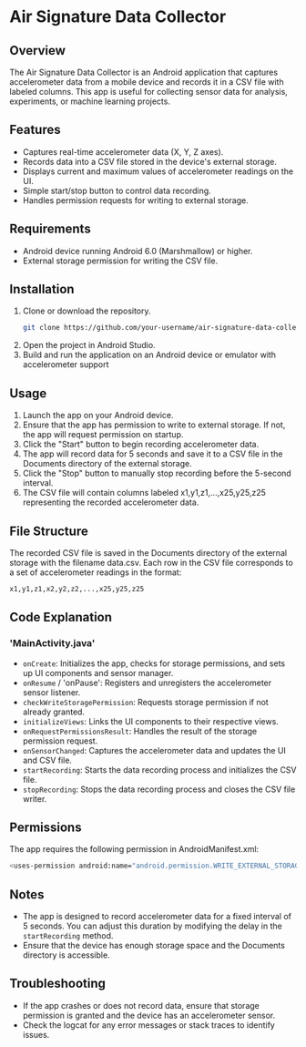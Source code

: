 # Air Signature Data Collector

## Overview
The Air Signature Data Collector is an Android application that captures accelerometer data from a mobile device and records it in a CSV file with labeled columns. This app is useful for collecting sensor data for analysis, experiments, or machine learning projects.

## Features
- Captures real-time accelerometer data (X, Y, Z axes).
- Records data into a CSV file stored in the device's external storage.
- Displays current and maximum values of accelerometer readings on the UI.
- Simple start/stop button to control data recording.
- Handles permission requests for writing to external storage.

## Requirements
- Android device running Android 6.0 (Marshmallow) or higher.
- External storage permission for writing the CSV file.

## Installation
1. Clone or download the repository.
   ```bash
   git clone https://github.com/your-username/air-signature-data-collector.git
    ```
2. Open the project in Android Studio.
3. Build and run the application on an Android device or emulator with accelerometer support

## Usage
1. Launch the app on your Android device.
2. Ensure that the app has permission to write to external storage. If not, the app will request permission on startup.
3. Click the "Start" button to begin recording accelerometer data.
4. The app will record data for 5 seconds and save it to a CSV file in the Documents directory of the external storage.
5. Click the "Stop" button to manually stop recording before the 5-second interval.
6. The CSV file will contain columns labeled x1,y1,z1,...,x25,y25,z25 representing the recorded accelerometer data.

## File Structure
The recorded CSV file is saved in the Documents directory of the external storage with the filename data.csv. Each row in the CSV file corresponds to a set of accelerometer readings in the format:
  ```bash
  x1,y1,z1,x2,y2,z2,...,x25,y25,z25
  ```

## Code Explanation
### 'MainActivity.java'
- `onCreate`: Initializes the app, checks for storage permissions, and sets up UI components and sensor manager.
- `onResume` / 'onPause': Registers and unregisters the accelerometer sensor listener.
- `checkWriteStoragePermission`: Requests storage permission if not already granted.
- `initializeViews`: Links the UI components to their respective views.
- `onRequestPermissionsResult`: Handles the result of the storage permission request.
- `onSensorChanged`: Captures the accelerometer data and updates the UI and CSV file.
- `startRecording`: Starts the data recording process and initializes the CSV file.
- `stopRecording`: Stops the data recording process and closes the CSV file writer.

## Permissions
The app requires the following permission in AndroidManifest.xml:
  ```bash
  <uses-permission android:name="android.permission.WRITE_EXTERNAL_STORAGE"/>
  ```

## Notes
- The app is designed to record accelerometer data for a fixed interval of 5 seconds. You can adjust this duration by modifying the delay in the `startRecording` method.
- Ensure that the device has enough storage space and the Documents directory is accessible.
  
## Troubleshooting
- If the app crashes or does not record data, ensure that storage permission is granted and the device has an accelerometer sensor.
- Check the logcat for any error messages or stack traces to identify issues.
